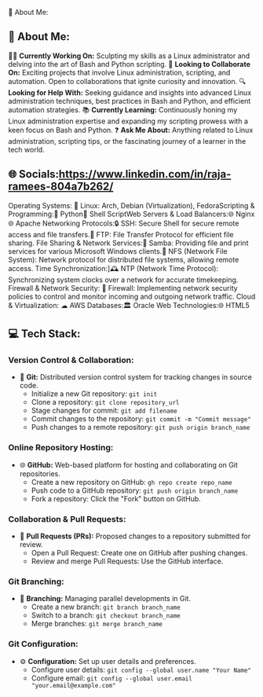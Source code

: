 💫 About Me:
## 💫 About Me:
👨‍💻 **Currently Working On:**
Sculpting my skills as a Linux administrator and delving into the art of Bash and Python scripting.
🚀 **Looking to Collaborate On:**
Exciting projects that involve Linux administration, scripting, and automation. Open to collaborations that ignite curiosity and innovation.
🔍 **Looking for Help With:**
Seeking guidance and insights into advanced Linux administration techniques, best practices in Bash and Python, and efficient automation strategies.
📚 **Currently Learning:**
Continuously honing my Linux administration expertise and expanding my scripting prowess with a keen focus on Bash and Python.
❓ **Ask Me About:**
Anything related to Linux administration, scripting tips, or the fascinating journey of a learner in the tech world.


## 🌐 Socials:https://www.linkedin.com/in/raja-ramees-804a7b262/
Operating Systems:
🐧 Linux: Arch, Debian (Virtualization), FedoraScripting & Programming:🐍 Python🐚 Shell ScriptWeb Servers & Load Balancers:🌐 Nginx🌐 Apache
Networking Protocols:🔒 SSH: Secure Shell for secure remote access and file transfers.📂 FTP: File Transfer Protocol for efficient file sharing.
File Sharing & Network Services:📂 Samba: Providing file and print services for various Microsoft Windows clients.📂 NFS (Network File System): Network protocol for distributed file systems, allowing remote access.
Time Synchronization:]🕰 NTP (Network Time Protocol): Synchronizing system clocks over a network for accurate timekeeping.
Firewall & Network Security:
🚧 Firewall: Implementing network security policies to control and monitor incoming and outgoing network traffic.
Cloud & Virtualization:
☁ AWS Databases:🏛 Oracle
Web Technologies:🌐 HTML5
## 💻 Tech Stack:
### Version Control & Collaboration:
- 🔄 **Git:** Distributed version control system for tracking changes in source code.
  - Initialize a new Git repository: `git init`
  - Clone a repository: `git clone repository_url`
  - Stage changes for commit: `git add filename`
  - Commit changes to the repository: `git commit -m "Commit message"`
  - Push changes to a remote repository: `git push origin branch_name`
### Online Repository Hosting:
- 🌐 **GitHub:** Web-based platform for hosting and collaborating on Git repositories.
  - Create a new repository on GitHub: `gh repo create repo_name`
  - Push code to a GitHub repository: `git push origin branch_name`
  - Fork a repository: Click the "Fork" button on GitHub.
### Collaboration & Pull Requests:
- 🚀 **Pull Requests (PRs):** Proposed changes to a repository submitted for review.
  - Open a Pull Request: Create one on GitHub after pushing changes.
  - Review and merge Pull Requests: Use the GitHub interface.
### Git Branching:
- 🌿 **Branching:** Managing parallel developments in Git.
  - Create a new branch: `git branch branch_name`
  - Switch to a branch: `git checkout branch_name`
  - Merge branches: `git merge branch_name`
### Git Configuration:
- ⚙ **Configuration:** Set up user details and preferences.
  - Configure user details: `git config --global user.name "Your Name"`
  - Configure email: `git config --global user.email "your.email@example.com"`


